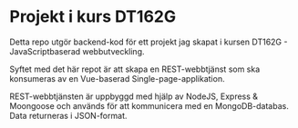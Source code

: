 # Projekt i kurs DT162G
Detta repo utgör backend-kod för ett projekt jag skapat i kursen DT162G - JavaScriptbaserad webbutveckling.

Syftet med det här repot är att skapa en REST-webbtjänst som ska konsumeras av en Vue-baserad Single-page-applikation.

REST-webbtjänsten är uppbyggd med hjälp av NodeJS, Express & Moongoose och används för att kommunicera med en MongoDB-databas. Data returneras i JSON-format.